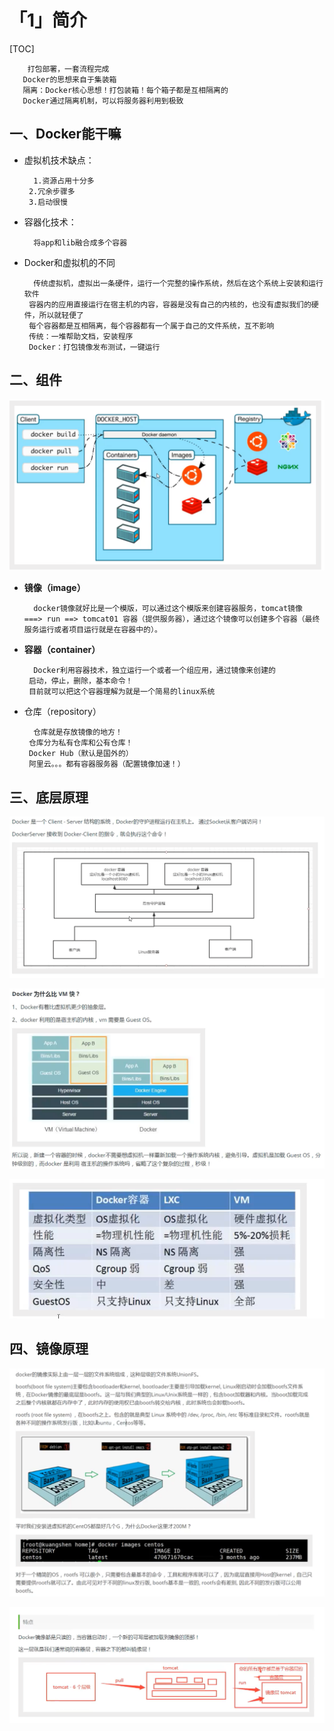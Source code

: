 

# 「1」简介

[TOC]



```
	打包部署，一套流程完成
​	Docker的思想来自于集装箱
​	隔离：Docker核心思想！打包装箱！每个箱子都是互相隔离的
​	Docker通过隔离机制，可以将服务器利用到极致
```



## 一、Docker能干嘛

* 虚拟机技术缺点：

  ```
  	1.资源占用十分多
  ​	2.冗余步骤多
  ​	3.启动很慢
  ```

* 容器化技术：

  ```
  	将app和lib融合成多个容器
  ```

* Docker和虚拟机的不同

  ```
  	传统虚拟机，虚拟出一条硬件，运行一个完整的操作系统，然后在这个系统上安装和运行软件
  ​	容器内的应用直接运行在宿主机的内容，容器是没有自己的内核的，也没有虚拟我们的硬件，所以就轻便了
  ​	每个容器都是互相隔离，每个容器都有一个属于自己的文件系统，互不影响
  ​	传统：一堆帮助文档，安装程序
  ​	Docker：打包镜像发布测试，一键运行
  ```



## 二、组件

![截屏2021-07-14 下午10.53.15](https://raw.githubusercontent.com/DataDevLPY/TyporaPicStore/main/Picture202111220000475.png?token=AWS37JMAXOLS5BQVRCBRQJ3BTJWWC)

* **镜像（image）**

  ```
  	docker镜像就好比是一个模版，可以通过这个模版来创建容器服务，tomcat镜像 ===> run ==> tomcat01 容器（提供服务器），通过这个镜像可以创建多个容器（最终服务运行或者项目运行就是在容器中的）。
  ```

* **容器（container）**

  ```
  	Docker利用容器技术，独立运行一个或者一个组应用，通过镜像来创建的
  ​	启动，停止，删除，基本命令！
  ​	目前就可以把这个容器理解为就是一个简易的linux系统
  ```

* 仓库（repository）

  ```
  	仓库就是存放镜像的地方！
  ​	仓库分为私有仓库和公有仓库！
  ​	Docker Hub（默认是国外的）
  ​	阿里云。。。都有容器服务器（配置镜像加速！）
  ```



 ## 三、底层原理

![截屏2021-07-15 上午12.57.43](https://raw.githubusercontent.com/DataDevLPY/TyporaPicStore/main/Picture202111220000949.png?token=AWS37JMNNMLL3SHKTG57UQTBTJWWQ)



![截屏2021-07-15 上午1.00.43](https://raw.githubusercontent.com/DataDevLPY/TyporaPicStore/main/Picture202111220000430.png?token=AWS37JO3FVVP6GTKETX2NNLBTJWXA)

![截屏2021-07-15 上午1.01.09](https://raw.githubusercontent.com/DataDevLPY/TyporaPicStore/main/Picture202111220000394.png?token=AWS37JPSIFJBSPETAJ4I7D3BTJWXE)



## 四、镜像原理

![截屏2021-07-17 上午10.22.09](https://raw.githubusercontent.com/DataDevLPY/TyporaPicStore/main/Picture202111220000956.png?token=AWS37JOUHDCFEUXYU7XDKFLBTJWXU)

![截屏2021-07-17 上午10.46.30](https://raw.githubusercontent.com/DataDevLPY/TyporaPicStore/main/Picture202111220136692.png?token=AWS37JMHMMBMET5S4DTFIBLBTKB46)

